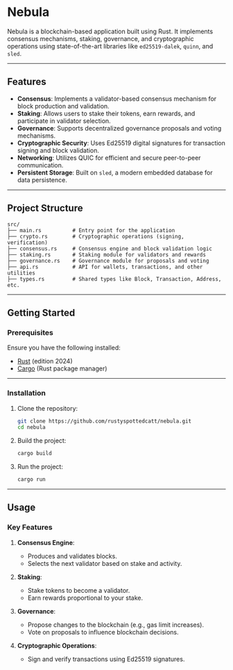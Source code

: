 # Nebula

Nebula is a blockchain-based application built using Rust. It implements consensus mechanisms, staking, governance, and cryptographic operations using state-of-the-art libraries like `ed25519-dalek`, `quinn`, and `sled`.

---

## Features

- **Consensus**: Implements a validator-based consensus mechanism for block production and validation.
- **Staking**: Allows users to stake their tokens, earn rewards, and participate in validator selection.
- **Governance**: Supports decentralized governance proposals and voting mechanisms.
- **Cryptographic Security**: Uses Ed25519 digital signatures for transaction signing and block validation.
- **Networking**: Utilizes QUIC for efficient and secure peer-to-peer communication.
- **Persistent Storage**: Built on `sled`, a modern embedded database for data persistence.

---

## Project Structure

```plaintext
src/
├── main.rs          # Entry point for the application
├── crypto.rs        # Cryptographic operations (signing, verification)
├── consensus.rs     # Consensus engine and block validation logic
├── staking.rs       # Staking module for validators and rewards
├── governance.rs    # Governance module for proposals and voting
├── api.rs           # API for wallets, transactions, and other utilities
├── types.rs         # Shared types like Block, Transaction, Address, etc.
```

---

## Getting Started

### Prerequisites

Ensure you have the following installed:

- [Rust](https://www.rust-lang.org/) (edition 2024)
- [Cargo](https://doc.rust-lang.org/cargo/) (Rust package manager)

---

### Installation

1. Clone the repository:
   ```sh
   git clone https://github.com/rustyspottedcatt/nebula.git
   cd nebula
   ```

2. Build the project:
   ```sh
   cargo build
   ```

3. Run the project:
   ```sh
   cargo run
   ```

---

## Usage

### Key Features

1. **Consensus Engine**:
    - Produces and validates blocks.
    - Selects the next validator based on stake and activity.

2. **Staking**:
    - Stake tokens to become a validator.
    - Earn rewards proportional to your stake.

3. **Governance**:
    - Propose changes to the blockchain (e.g., gas limit increases).
    - Vote on proposals to influence blockchain decisions.

4. **Cryptographic Operations**:
    - Sign and verify transactions using Ed25519 signatures.
